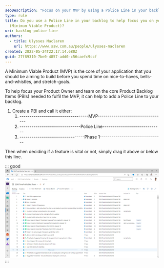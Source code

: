 ```yaml
---
seoDescription: "Focus on your MVP by using a Police Line in your backlog to prioritize essential features."
type: rule
title: Do you use a Police Line in your backlog to help focus you on your MVP
  (Minimum Viable Product)?
uri: backlog-police-line
authors:
  - title: Ulysses Maclaren
    url: https://www.ssw.com.au/people/ulysses-maclaren
created: 2022-05-24T22:17:14.680Z
guid: 27f89310-7be0-4857-add0-c56caefc9ccf
---
```

A Minimum Viable Product (MVP) is the core of your application that you should be aiming to build before you spend time on nice-to-haves, bells-and-whistles, and stretch-goals.

<!--endintro-->

To help focus your Product Owner and team on the core Product Backlog Items (PBIs) needed to fulfil the MVP, it can help to add a Police Line to your backlog.

1. Create a PBI and call it either:
   1. -----------------------------------MVP----------------------------------
   2. -------------------------------Police Line------------------------------  
   3. ---------------------------------Phase 1--------------------------------

Then when deciding if a feature is vital or not, simply drag it above or below this line.

::: good
![Figure: Good example – Police Line added to help the team prioritize](backlog-police-line.png)
:::
